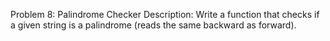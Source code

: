Problem 8: Palindrome Checker
Description: Write a function that checks if a given string is a palindrome (reads the same backward as forward).
